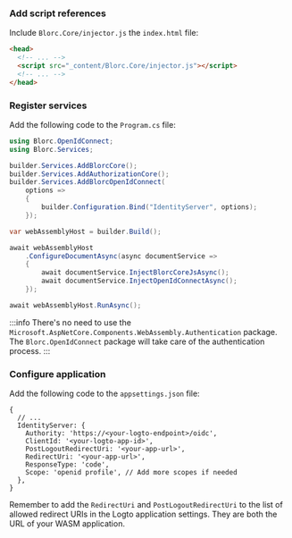 ### Add script references

Include `Blorc.Core/injector.js` the `index.html` file:

```html
<head>
  <!-- ... -->
  <script src="_content/Blorc.Core/injector.js"></script>
  <!-- ... -->
</head>
```

### Register services

Add the following code to the `Program.cs` file:

```csharp
using Blorc.OpenIdConnect;
using Blorc.Services;

builder.Services.AddBlorcCore();
builder.Services.AddAuthorizationCore();
builder.Services.AddBlorcOpenIdConnect(
    options =>
    {
        builder.Configuration.Bind("IdentityServer", options);
    });

var webAssemblyHost = builder.Build();

await webAssemblyHost
    .ConfigureDocumentAsync(async documentService =>
    {
        await documentService.InjectBlorcCoreJsAsync();
        await documentService.InjectOpenIdConnectAsync();
    });

await webAssemblyHost.RunAsync();
```

:::info
There's no need to use the `Microsoft.AspNetCore.Components.WebAssembly.Authentication` package. The `Blorc.OpenIdConnect` package will take care of the authentication process.
:::

### Configure application

Add the following code to the `appsettings.json` file:

```json5
{
  // ...
  IdentityServer: {
    Authority: 'https://<your-logto-endpoint>/oidc',
    ClientId: '<your-logto-app-id>',
    PostLogoutRedirectUri: '<your-app-url>',
    RedirectUri: '<your-app-url>',
    ResponseType: 'code',
    Scope: 'openid profile', // Add more scopes if needed
  },
}
```

Remember to add the `RedirectUri` and `PostLogoutRedirectUri` to the list of allowed redirect URIs in the Logto application settings. They are both the URL of your WASM application.
